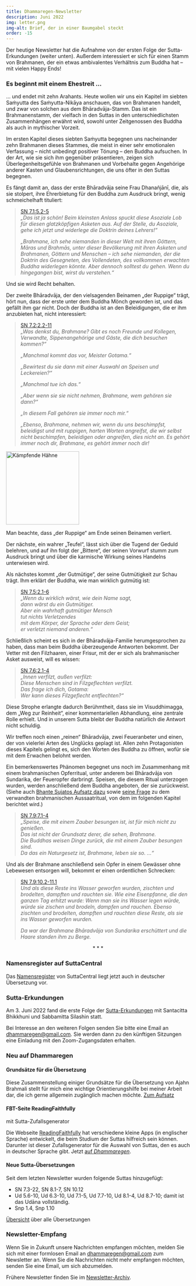 ```yaml
---
title: Dhammaregen-Newsletter
description: Juni 2022
img: letter.png
img-alt: Brief, der in einer Baumgabel steckt
order: -15
---
```


Der heutige Newsletter hat die Aufnahme von der ersten Folge der Sutta-Erkundungen (weiter unten). Außerdem interessiert er sich für einen Stamm von Brahmanen, der ein etwas ambivalentes Verhältnis zum Buddha hat – mit vielen Happy Ends!

### Es beginnt mit einem Ehestreit …

… und endet mit zehn Arahants. Heute wollen wir uns ein Kapitel im siebten Saṁyutta des Saṁyutta-Nikāya anschauen, das von Brahmanen handelt, und zwar von solchen aus dem Bhāradvāja-Stamm. Das ist ein Brahmanenstamm, der vielfach in den Suttas in den unterschiedlichsten Zusammenhängen erwähnt wird, sowohl unter Zeitgenossen des Buddha als auch in mythischer Vorzeit.

Im ersten Kapitel dieses siebten Saṁyutta begegnen uns nacheinander zehn Brahmanen dieses Stammes, die meist in einer sehr emotionalen Verfassung – nicht unbedingt positiver Tönung – den Buddha aufsuchen. In der Art, wie sie sich ihm gegenüber präsentieren, zeigen sich Überlegenheitsgefühle von Brahmanen und Vorbehalte gegen Angehörige anderer Kasten und Glaubensrichtungen, die uns öfter in den Suttas begegnen. 

Es fängt damit an, dass der erste Bhāradvāja seine Frau Dhanañjānī, die, als sie stolpert, ihre Ehrerbietung für den Buddha zum Ausdruck bringt, wenig schmeichelhaft tituliert:

>[SN 7.1:5.2-5](#/sutta/sn7.1:5.2/de/sabbamitta)  
>*„Das ist ja schön! Beim kleinsten Anlass spuckt diese Asoziale Lob für diesen glatzköpfigen Asketen aus. Auf der Stelle, du Asoziale, gehe ich jetzt und widerlege die Doktrin deines Lehrers!“* 
>
>*„Brahmane, ich sehe niemanden in dieser Welt mit ihren Göttern, Māras und Brahmās, unter dieser Bevölkerung mit ihren Asketen und Brahmanen, Göttern und Menschen – ich sehe niemanden, der die Doktrin des Gesegneten, des Vollendeten, des vollkommen erwachten Buddha widerlegen könnte. Aber dennoch solltest du gehen. Wenn du hingegangen bist, wirst du verstehen.“*

Und sie wird Recht behalten.

Der zweite Bhāradvāja, der den vielsagenden Beinamen „der Ruppige“ trägt, hört nun, dass der erste unter dem Buddha Mönch geworden ist, und das gefällt ihm gar nicht. Doch der Buddha ist an den Beleidigungen, die er ihm anzubieten hat, nicht interessiert:

>[SN 7.2:2.2-11](#/sutta/sn7.2:2.2/de/sabbamitta)  
>*„Was denkst du, Brahmane? Gibt es noch Freunde und Kollegen, Verwandte, Sippenangehörige und Gäste, die dich besuchen kommen?“* 
>
>*„Manchmal kommt das vor, Meister Gotama.“* 
>
>*„Bewirtest du sie dann mit einer Auswahl an Speisen und Leckereien?“* 
>
>*„Manchmal tue ich das.“* 
>
>*„Aber wenn sie sie nicht nehmen, Brahmane, wem gehören sie dann?“* 
>
>*„In diesem Fall gehören sie immer noch mir.“* 
>
>*„Ebenso, Brahmane, nehmen wir, wenn du uns beschimpfst, beleidigst und mit ruppigen, harten Worten angreifst, die wir selbst nicht beschimpfen, beleidigen oder angreifen, dies nicht an. Es gehört immer noch dir, Brahmane, es gehört immer noch dir!*

<a title="Foto von adamtepi auf Pixaby" href="https://pixabay.com/de/photos/hahn-h%c3%a4hne-kampf-5885902/"><img height="200" alt="Kämpfende Hähne" src="https://cdn.pixabay.com/photo/2021/01/03/23/24/cock-5885902_960_720.jpg"></a>

Man beachte, dass „der Ruppige“ am Ende seinen Beinamen verliert.

Der nächste, ein wahrer „Teufel“, lässt sich über die Tugend der Geduld belehren, und auf ihn folgt der „Bittere“, der seinen Vorwurf stumm zum Ausdruck bringt und über die karmische Wirkung seines Handelns unterwiesen wird.

Als nächstes kommt „der Gutmütige“, der seine Gutmütigkeit zur Schau trägt. Ihm erklärt der Buddha, wie man wirklich gutmütig ist:

>[SN 7.5:2.1-6](#/sutta/sn7.5:2.1/de/sabbamitta)  
>*„Wenn du wirklich wärst, wie dein Name sagt,*  
>*dann wärst du ein Gutmütiger.*  
>*Aber ein wahrhaft gutmütiger Mensch*  
>*tut nichts Verletzendes*  
>*mit dem Körper, der Sprache oder dem Geist;*  
>*er verletzt niemand anderen.“*

Schließlich scheint es sich in der Bhāradvāja-Familie herumgesprochen zu haben, dass man beim Buddha überzeugende Antworten bekommt. Der Vetter mit den Filzhaaren, einer Frisur, mit der er sich als brahmanischer Asket ausweist, will es wissen:

>[SN 7.6:2.1-4](#/sutta/sn7.6:2.1/de/sabbamitta)  
>*„Innen verfilzt, außen verfilzt:*  
>*Diese Menschen sind in Filzgeflechten verfilzt.*  
>*Das frage ich dich, Gotama:*  
>*Wer kann dieses Filzgeflecht entflechten?“*

Diese Strophe erlangte dadurch Berühmtheit, dass sie im Visuddhimagga, dem „Weg zur Reinheit“, einer kommentariellen Abhandlung, eine zentrale Rolle erhielt. Und in unserem Sutta bleibt der Buddha natürlich die Antwort nicht schuldig.

Wir treffen noch einen „reinen“ Bhāradvāja, zwei Feueranbeter und einen, der von vielerlei Arten des Unglücks geplagt ist. Allen zehn Protagonisten dieses Kapitels gelingt es, sich den Worten des Buddha zu öffnen, wofür sie mit dem Erwachen belohnt werden.

Ein bemerkenswertes Phänomen begegnet uns noch im Zusammenhang mit einem brahmanischen Opferritual, unter anderem bei Bhāradvāja von Sundarika, der Feueropfer darbringt. Speisen, die diesem Ritual unterzogen wurden, werden anschließend dem Buddha angeboten, der sie zurückweist. (Siehe auch [Bhante Sujatos Aufsatz dazu](https://discourse.suttacentral.net/t/on-chanting-and-enchanting/3376) sowie [seine Frage](https://discourse.suttacentral.net/t/does-the-sowing-ritual-of-kasibharadvaja-have-any-vedic-basis/24808) zu dem verwandten brahmanischen Aussaatritual, von dem im folgenden Kapitel berichtet wird.)

>[SN 7.9:7.1-4](#/sutta/sn7.9:7.1/de/sabbamitta)  
>*„Speise, die mit einem Zauber besungen ist, ist für mich nicht zu genießen.*  
>*Das ist nicht der Grundsatz derer, die sehen, Brahmane.*  
>*Die Buddhas weisen Dinge zurück, die mit einem Zauber besungen sind.*  
>*Da das ein Naturgesetz ist, Brahmane, leben sie so. …“*

Und als der Brahmane anschließend sein Opfer in einem Gewässer ohne Lebewesen entsorgen will, bekommt er einen ordentlichen Schrecken:

>[SN 7.9:10.2-11.1](#/sutta/sn7.9:10.2/de/sabbamitta)  
>*Und als diese Reste ins Wasser geworfen wurden, zischten und brodelten, dampften und rauchten sie. Wie eine Eisenpfanne, die den ganzen Tag erhitzt wurde: Wenn man sie ins Wasser legen würde, würde sie zischen und brodeln, dampfen und rauchen. Ebenso zischten und brodelten, dampften und rauchten diese Reste, als sie ins Wasser geworfen wurden.*
>
>*Da war der Brahmane Bhāradvāja von Sundarika erschüttert und die Haare standen ihm zu Berge.*

<div style="text-align: center;">* * *</div>

### Namensregister auf SuttaCentral

Das [Namensregister](https://suttacentral.net/names?lang=de) von SuttaCentral liegt jetzt auch in deutscher Übersetzung vor.

### Sutta-Erkundungen 

Am 3. Juni 2022 fand die erste Folge der [Sutta-Erkundungen](#/wiki/erkundung) mit Santacitta Bhikkhuni und Sabbamitta Silashin statt.

Bei Interesse an den weiteren Folgen senden Sie bitte eine Email an [dhammaregen@gmail.com](mailto:dhammaregen@gmail.com). Sie werden dann zu den künftigen Sitzungen eine Einladung mit den Zoom-Zugangsdaten erhalten.

### Neu auf Dhammaregen

#### Grundsätze für die Übersetzung

Diese Zusammenstellung einiger Grundsätze für die Übersetzung von Ajahn Brahmali stellt für mich eine wichtige Orientierungshilfe bei meiner Arbeit dar, die ich gerne allgemein zugänglich machen möchte. [Zum Aufsatz](#/wiki/uebersetzung/grundsaetze)

#### FBT-Seite ReadingFaithfully

mit Sutta-Zufallsgenerator

Die Webseite [ReadingFaithfully](https://readingfaithfully.org/) hat verschiedene kleine Apps (in englischer Sprache) entwickelt, die beim Studium der Suttas hilfreich sein können. Darunter ist dieser Zufallsgenerator für die Auswahl von Suttas, den es auch in deutscher Sprache gibt. Jetzt [auf *Dhammaregen*](#/wiki/webseiten/readingfaithfully).

#### Neue Sutta-Übersetzungen

Seit dem letzten Newsletter wurden folgende Suttas hinzugefügt:
- SN 7.3-22, SN 8.1-7, SN 10.12
- Ud 5.6-10, Ud 6.3-10, Ud 7.1-5, Ud 7.7-10, Ud 8.1-4, Ud 8.7-10; damit ist das Udāna vollständig.
- Snp 1.4, Snp 1.10

[Übersicht](#/wiki/uebersetzung/uebersicht) über alle Übersetzungen

### Newsletter-Empfang

Wenn Sie in Zukunft unsere Nachrichten empfangen möchten, melden Sie sich mit einer formlosen Email an [dhammaregen@gmail.com](mailto:dhammaregen@gmail.com) zum Newsletter an. Wenn Sie die Nachrichten nicht mehr empfangen möchten, senden Sie eine Email, um sich abzumelden.

Frühere Newsletter finden Sie im [Newsletter-Archiv](#/wiki/news/inhalt).